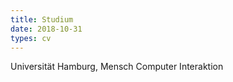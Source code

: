 ```yaml
---
title: Studium
date: 2018-10-31
types: cv
---
```

<!--more-->
Universität Hamburg, Mensch Computer Interaktion

